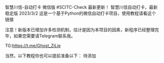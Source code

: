 智慧川信-自动打卡 微信版 #SCITC-Check
最新更新！
智慧川信自动打卡，最新稳定版
 2023/3/2
这是一个基于Python的微信自动打卡项目，使用教程请看这个链接

注意！新版本已增加许多检测机制，估计是因为本项目的因素，新程序已经整理完毕，如果您需要请Telegram联系我。

TG:https://t.me/Ghost_ZiLie

当然，以下教程你也可以提前准备以下：
待添加
